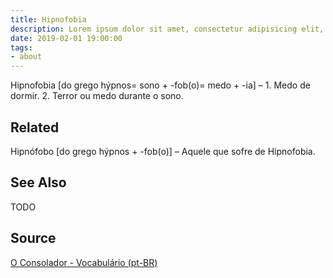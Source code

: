 ```yaml
---
title: Hipnofobia
description: Lorem ipsum dolor sit amet, consectetur adipisicing elit, sed do eiusmod tempor incididunt ut labore et dolore magna aliqua.  TODO
date: 2019-02-01 19:00:00
tags:
- about
---
```


Hipnofobia [do grego hýpnos= sono + -fob(o)= medo + -ia] – 1. Medo de dormir. 2. Terror ou medo durante o sono.

## Related
Hipnófobo [do grego hýpnos + -fob(o)] – Aquele que sofre de Hipnofobia.


## See Also
TODO

## Source
[O Consolador - Vocabulário (pt-BR)](http://www.oconsolador.com.br/linkfixo/vocabulario/principal.html)



